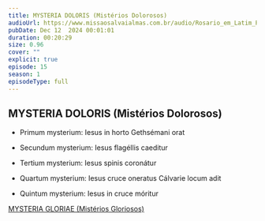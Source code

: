 ```yaml
---
title: MYSTERIA DOLORIS (Mistérios Dolorosos)
audioUrl: https://www.missaosalvaialmas.com.br/audio/Rosario_em_Latim_Papa_Bento_XV_Dolorosos.mp3
pubDate: Dec 12  2024 00:01:01
duration: 00:20:29
size: 0.96
cover: ""
explicit: true
episode: 15
season: 1
episodeType: full
---
```


## MYSTERIA DOLORIS (Mistérios Dolorosos)

  - Primum mysterium: Iesus in horto Gethsémani orat

  - Secundum mysterium: Iesus flagéllis caeditur

  - Tertium mysterium: Iesus spinis coronátur

  - Quartum mysterium: Iesus cruce oneratus Cálvarie locum adit

  - Quintum mysterium: Iesus in cruce móritur

<div class="text-center mt-16">
  <a class="btn btn-accent mt-9" href="/episode/post14">MYSTERIA GLORIAE (Mistérios Gloriosos)</a>
</div>
